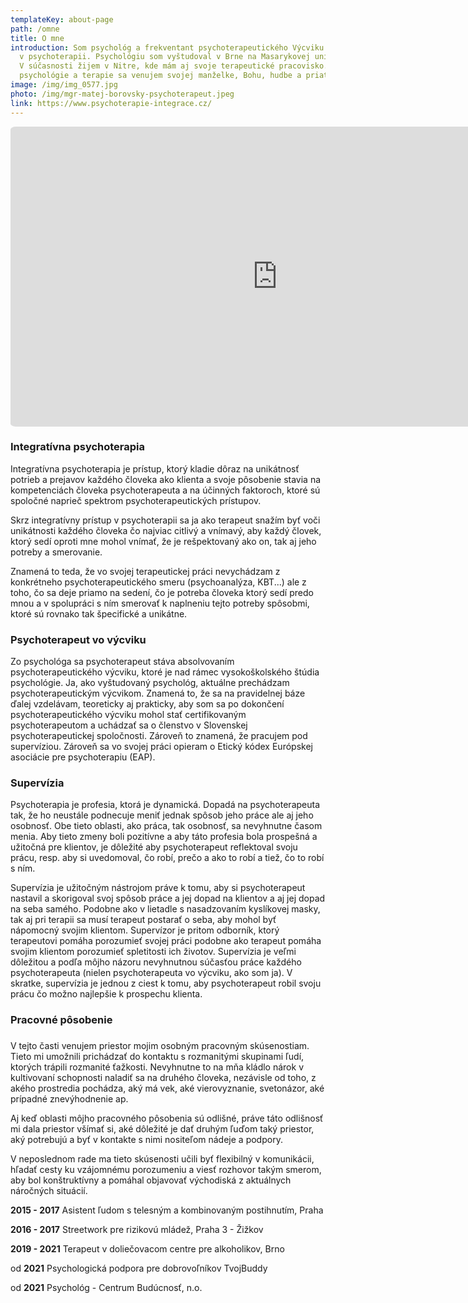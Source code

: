 ```yaml
---
templateKey: about-page
path: /omne
title: O mne
introduction: Som psychológ a frekventant psychoterapeutického Výcviku integrace
  v psychoterapii. Psychológiu som vyštudoval v Brne na Masarykovej univerzite.
  V súčasnosti žijem v Nitre, kde mám aj svoje terapeutické pracovisko. Okrem
  psychológie a terapie sa venujem svojej manželke, Bohu, hudbe a priateľom.
image: /img/img_0577.jpg
photo: /img/mgr-matej-borovsky-psychoterapeut.jpeg
link: https://www.psychoterapie-integrace.cz/
---
```

<iframe src="https://www.youtube.com/embed/52HtWGnCHkQ" width="854" height="480" style="border:none; border-radius:1%;"></iframe>

### Integratívna psychoterapia

Integratívna psychoterapia je prístup, ktorý kladie dôraz na unikátnosť potrieb a prejavov každého človeka ako klienta a svoje pôsobenie stavia na kompetenciách človeka psychoterapeuta a na účinných faktoroch, ktoré sú spoločné naprieč spektrom psychoterapeutických prístupov. 

Skrz integratívny prístup v psychoterapii sa ja ako terapeut snažím byť voči unikátnosti každého človeka čo najviac citlivý a vnímavý, aby každý človek, ktorý sedí oproti mne mohol vnímať, že je rešpektovaný ako on, tak aj jeho potreby a smerovanie. 

Znamená to teda, že vo svojej terapeutickej práci nevychádzam z konkrétneho psychoterapeutického smeru (psychoanalýza, KBT...) ale z toho, čo sa deje priamo na sedení, čo je potreba človeka ktorý sedí predo mnou a v spolupráci s ním smerovať k naplneniu tejto potreby spôsobmi, ktoré sú rovnako tak špecifické a unikátne. 

### Psychoterapeut vo výcviku

Zo psychológa sa psychoterapeut stáva absolvovaním psychoterapeutického výcviku, ktoré je nad rámec vysokoškolského štúdia psychológie. Ja, ako vyštudovaný psychológ, aktuálne prechádzam psychoterapeutickým výcvikom. Znamená to, že sa na pravidelnej báze ďalej vzdelávam, teoreticky aj prakticky, aby som sa po dokončení psychoterapeutického výcviku mohol stať certifikovaným psychoterapeutom a uchádzať sa o členstvo v Slovenskej psychoterapeutickej spoločnosti. Zároveň to znamená, že pracujem pod supervíziou. Zároveň sa vo svojej práci opieram o Etický kódex Európskej asociácie pre psychoterapiu (EAP). 

### Supervízia

Psychoterapia je profesia, ktorá je dynamická. Dopadá na psychoterapeuta tak, že ho neustále podnecuje meniť jednak spôsob jeho práce ale aj jeho osobnosť. Obe tieto oblasti, ako práca, tak osobnosť, sa nevyhnutne časom menia. Aby tieto zmeny boli pozitívne a aby táto profesia bola prospešná a užitočná pre klientov, je dôležité aby psychoterapeut reflektoval svoju prácu, resp. aby si uvedomoval, čo robí, prečo a ako to robí a tiež, čo to robí s ním.

Supervízia je užitočným nástrojom práve k tomu, aby si psychoterapeut nastavil a skorigoval svoj spôsob práce a jej dopad na klientov a aj jej dopad na seba samého. Podobne ako v lietadle s nasadzovaním kyslíkovej masky, tak aj pri terapii sa musí terapeut postarať o seba, aby mohol byť nápomocný svojim klientom. Supervízor je pritom odborník, ktorý terapeutovi pomáha porozumieť svojej práci podobne ako terapeut pomáha svojim klientom porozumieť spletitosti ich životov. Supervízia je veľmi dôležitou a podľa môjho názoru nevyhnutnou súčasťou práce každého psychoterapeuta (nielen psychoterapeuta vo výcviku, ako som ja). V skratke, supervízia je jednou z ciest k tomu, aby psychoterapeut robil svoju prácu čo možno najlepšie k prospechu klienta.

### Pracovné pôsobenie

###  

V tejto časti venujem priestor mojim osobným pracovným skúsenostiam. Tieto mi umožnili prichádzať do kontaktu s rozmanitými skupinami ľudí, ktorých trápili rozmanité ťažkosti. Nevyhnutne to na mňa kládlo nárok v kultivovaní schopnosti naladiť sa na druhého človeka, nezávisle od toho, z akého prostredia pochádza, aký má vek, aké vierovyznanie, svetonázor, aké prípadné znevýhodnenie ap. 

Aj keď oblasti môjho pracovného pôsobenia sú odlišné, práve táto odlišnosť mi dala priestor všímať si, aké dôležité je dať druhým ľuďom taký priestor, aký potrebujú a byť v kontakte s nimi nositeľom nádeje a podpory. 

V neposlednom rade ma tieto skúsenosti učili byť flexibilný v komunikácii, hľadať cesty ku vzájomnému porozumeniu a viesť rozhovor takým smerom, aby bol konštruktívny a pomáhal objavovať východiská z aktuálnych náročných situácií. 

**2015 - 2017** Asistent ľudom s telesným a kombinovaným postihnutím, Praha 

**2016 - 2017** Streetwork pre rizikovú mládež, Praha 3 - Žižkov 

**2019 - 2021** Terapeut v doliečovacom centre pre alkoholikov, Brno 

od **2021**       Psychologická podpora pre dobrovoľníkov TvojBuddy

od **2021**       Psychológ - Centrum Budúcnosť, n.o.